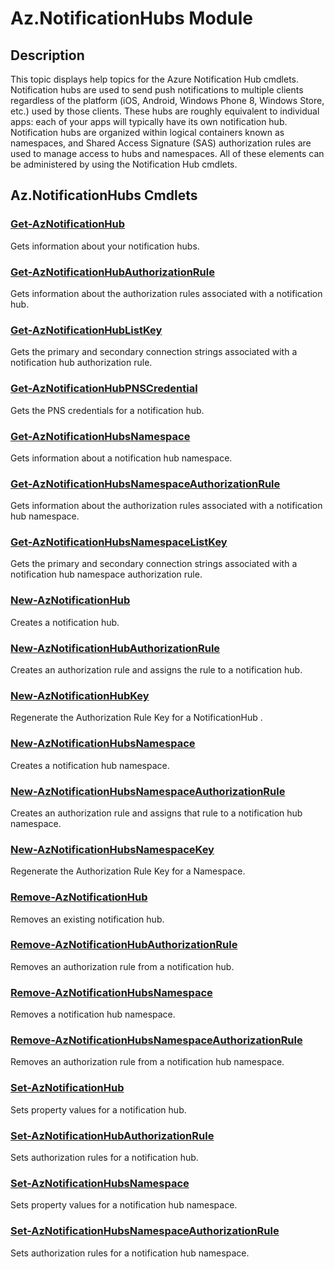 ﻿---
Module Name: Az.NotificationHubs
Module Guid: f875725d-8ce4-423f-a6af-ea880bc63f13
Download Help Link: https://docs.microsoft.com/en-us/powershell/module/az.notificationhubs
Help Version: 4.1.1.0
Locale: en-US
---

# Az.NotificationHubs Module
## Description
This topic displays help topics for the Azure Notification Hub cmdlets. Notification hubs are used to send push notifications to multiple clients regardless of the platform (iOS, Android, Windows Phone 8, Windows Store, etc.) used by those clients. These hubs are roughly equivalent to individual apps: each of your apps will typically have its own notification hub. Notification hubs are organized within logical containers known as namespaces, and Shared Access Signature (SAS) authorization rules are used to manage access to hubs and namespaces. All of these elements can be administered by using the Notification Hub cmdlets.

## Az.NotificationHubs Cmdlets
### [Get-AzNotificationHub](Get-AzNotificationHub.md)
Gets information about your notification hubs.

### [Get-AzNotificationHubAuthorizationRule](Get-AzNotificationHubAuthorizationRule.md)
Gets information about the authorization rules associated with a notification hub.

### [Get-AzNotificationHubListKey](Get-AzNotificationHubListKey.md)
Gets the primary and secondary connection strings associated with a notification hub authorization rule.

### [Get-AzNotificationHubPNSCredential](Get-AzNotificationHubPNSCredential.md)
Gets the PNS credentials for a notification hub.

### [Get-AzNotificationHubsNamespace](Get-AzNotificationHubsNamespace.md)
Gets information about a notification hub namespace.

### [Get-AzNotificationHubsNamespaceAuthorizationRule](Get-AzNotificationHubsNamespaceAuthorizationRule.md)
Gets information about the authorization rules associated with a notification hub namespace.

### [Get-AzNotificationHubsNamespaceListKey](Get-AzNotificationHubsNamespaceListKey.md)
Gets the primary and secondary connection strings associated with a notification hub namespace authorization rule.

### [New-AzNotificationHub](New-AzNotificationHub.md)
Creates a notification hub.

### [New-AzNotificationHubAuthorizationRule](New-AzNotificationHubAuthorizationRule.md)
Creates an authorization rule and assigns the rule to a notification hub.

### [New-AzNotificationHubKey](New-AzNotificationHubKey.md)
Regenerate the Authorization Rule Key for a NotificationHub .

### [New-AzNotificationHubsNamespace](New-AzNotificationHubsNamespace.md)
Creates a notification hub namespace.

### [New-AzNotificationHubsNamespaceAuthorizationRule](New-AzNotificationHubsNamespaceAuthorizationRule.md)
Creates an authorization rule and assigns that rule to a notification hub namespace.

### [New-AzNotificationHubsNamespaceKey](New-AzNotificationHubsNamespaceKey.md)
Regenerate the Authorization Rule Key for a Namespace.

### [Remove-AzNotificationHub](Remove-AzNotificationHub.md)
Removes an existing notification hub.

### [Remove-AzNotificationHubAuthorizationRule](Remove-AzNotificationHubAuthorizationRule.md)
Removes an authorization rule from a notification hub.

### [Remove-AzNotificationHubsNamespace](Remove-AzNotificationHubsNamespace.md)
Removes a notification hub namespace.

### [Remove-AzNotificationHubsNamespaceAuthorizationRule](Remove-AzNotificationHubsNamespaceAuthorizationRule.md)
Removes an authorization rule from a notification hub namespace.

### [Set-AzNotificationHub](Set-AzNotificationHub.md)
Sets property values for a notification hub.

### [Set-AzNotificationHubAuthorizationRule](Set-AzNotificationHubAuthorizationRule.md)
Sets authorization rules for a notification hub.

### [Set-AzNotificationHubsNamespace](Set-AzNotificationHubsNamespace.md)
Sets property values for a notification hub namespace.

### [Set-AzNotificationHubsNamespaceAuthorizationRule](Set-AzNotificationHubsNamespaceAuthorizationRule.md)
Sets authorization rules for a notification hub namespace.

